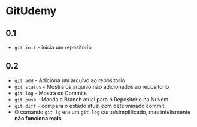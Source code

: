 # GitUdemy 
## 0.1

  * ```git init``` - inicia um repositorio
## 0.2

  *  ```git add``` - Adiciona um arquivo ao repositorio
  * ```git status``` - Mostra os arquivo não adicionados ao repositorio 
  * ```git log``` - Mostra os Commits
  *  ```git push``` - Manda a Branch atual para o Repositorio na Nuvem
  * ```git diff``` - compara o estado atual com determinado commit
  * O comando ```git lg``` era um ```git log``` curto/simplificado, mas infelismente **não funciona mais**